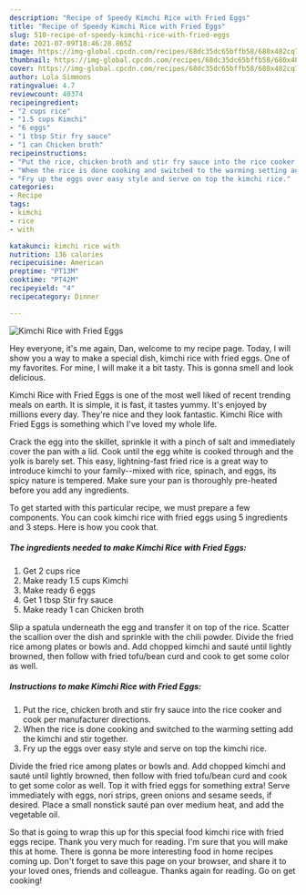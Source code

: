 ```yaml
---
description: "Recipe of Speedy Kimchi Rice with Fried Eggs"
title: "Recipe of Speedy Kimchi Rice with Fried Eggs"
slug: 510-recipe-of-speedy-kimchi-rice-with-fried-eggs
date: 2021-07-09T18:46:28.865Z
image: https://img-global.cpcdn.com/recipes/68dc35dc65bffb58/680x482cq70/kimchi-rice-with-fried-eggs-recipe-main-photo.jpg
thumbnail: https://img-global.cpcdn.com/recipes/68dc35dc65bffb58/680x482cq70/kimchi-rice-with-fried-eggs-recipe-main-photo.jpg
cover: https://img-global.cpcdn.com/recipes/68dc35dc65bffb58/680x482cq70/kimchi-rice-with-fried-eggs-recipe-main-photo.jpg
author: Lola Simmons
ratingvalue: 4.7
reviewcount: 40374
recipeingredient:
- "2 cups rice"
- "1.5 cups Kimchi"
- "6 eggs"
- "1 tbsp Stir fry sauce"
- "1 can Chicken broth"
recipeinstructions:
- "Put the rice, chicken broth and stir fry sauce into the rice cooker and cook per manufacturer directions."
- "When the rice is done cooking and switched to the warming setting add the kimchi and stir together."
- "Fry up the eggs over easy style and serve on top the kimchi rice."
categories:
- Recipe
tags:
- kimchi
- rice
- with

katakunci: kimchi rice with 
nutrition: 136 calories
recipecuisine: American
preptime: "PT13M"
cooktime: "PT42M"
recipeyield: "4"
recipecategory: Dinner

---
```



![Kimchi Rice with Fried Eggs](https://img-global.cpcdn.com/recipes/68dc35dc65bffb58/680x482cq70/kimchi-rice-with-fried-eggs-recipe-main-photo.jpg)

Hey everyone, it's me again, Dan, welcome to my recipe page. Today, I will show you a way to make a special dish, kimchi rice with fried eggs. One of my favorites. For mine, I will make it a bit tasty. This is gonna smell and look delicious.

Kimchi Rice with Fried Eggs is one of the most well liked of recent trending meals on earth. It is simple, it is fast, it tastes yummy. It's enjoyed by millions every day. They're nice and they look fantastic. Kimchi Rice with Fried Eggs is something which I've loved my whole life.

Crack the egg into the skillet, sprinkle it with a pinch of salt and immediately cover the pan with a lid. Cook until the egg white is cooked through and the yolk is barely set. This easy, lightning-fast fried rice is a great way to introduce kimchi to your family--mixed with rice, spinach, and eggs, its spicy nature is tempered. Make sure your pan is thoroughly pre-heated before you add any ingredients.


To get started with this particular recipe, we must prepare a few components. You can cook kimchi rice with fried eggs using 5 ingredients and 3 steps. Here is how you cook that.

<!--inarticleads1-->

##### The ingredients needed to make Kimchi Rice with Fried Eggs:

1. Get 2 cups rice
1. Make ready 1.5 cups Kimchi
1. Make ready 6 eggs
1. Get 1 tbsp Stir fry sauce
1. Make ready 1 can Chicken broth


Slip a spatula underneath the egg and transfer it on top of the rice. Scatter the scallion over the dish and sprinkle with the chili powder. Divide the fried rice among plates or bowls and. Add chopped kimchi and sauté until lightly browned, then follow with fried tofu/bean curd and cook to get some color as well. 

<!--inarticleads2-->

##### Instructions to make Kimchi Rice with Fried Eggs:

1. Put the rice, chicken broth and stir fry sauce into the rice cooker and cook per manufacturer directions.
1. When the rice is done cooking and switched to the warming setting add the kimchi and stir together.
1. Fry up the eggs over easy style and serve on top the kimchi rice.


Divide the fried rice among plates or bowls and. Add chopped kimchi and sauté until lightly browned, then follow with fried tofu/bean curd and cook to get some color as well. Top it with fried eggs for something extra! Serve immediately with eggs, nori strips, green onions and sesame seeds, if desired. Place a small nonstick sauté pan over medium heat, and add the vegetable oil. 

So that is going to wrap this up for this special food kimchi rice with fried eggs recipe. Thank you very much for reading. I'm sure that you will make this at home. There is gonna be more interesting food in home recipes coming up. Don't forget to save this page on your browser, and share it to your loved ones, friends and colleague. Thanks again for reading. Go on get cooking!
